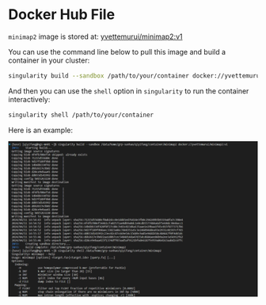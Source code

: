 # Docker Hub File

`minimap2` image is stored at: [yvettemurui/minimap2:v1](https://hub.docker.com/layers/yvettemurui/minimap2/v1/images/sha256:f56e28d4011d7d213a8641a05a73e4ea84f698858c0d0fe13b75f500558b8a4b?uuid=42F08370-F3BB-4C6E-96EA-2E2E130AE400)

You can use the command line below to pull this image and build a container in your cluster:

```bash
singularity build --sandbox /path/to/your/container docker://yvettemurui/minimap2:v1
```

And then you can use the `shell` option in `singularity` to run the container interactively:

```bash
singularity shell /path/to/your/container
```

Here is an example:

![minimap2](./Picture/minimap2.png)